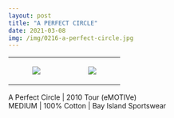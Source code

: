```yaml
---
layout: post
title: "A PERFECT CIRCLE"
date: 2021-03-08
img: /img/0216-a-perfect-circle.jpg
---
```




<table style="width:100%;"><tr><td style="vertical-align:top;">
      <figure class="tmblr-full" data-orig-height="2048" data-orig-width="1365" data-orig-src="https://concertshirts.netlify.app/shirts/0216/0216-01.jpg"><img src="https://64.media.tumblr.com/59102934df3688dfc4c61dc72b084ea2/ee173eba81ac0c60-37/s540x810/64245c8e72f1893af84f9b833ed3efbf9fd540e1.jpg" data-orig-height="2048" data-orig-width="1365" data-orig-src="https://concertshirts.netlify.app/shirts/0216/0216-01.jpg"/></figure></td>
    <td style="vertical-align:top;">
      <figure class="tmblr-full" data-orig-height="2048" data-orig-width="1365" data-orig-src="https://concertshirts.netlify.app/shirts/0216/0216-02.jpg"><img src="https://64.media.tumblr.com/7acd96dc7244f2e1bd9a554c0c46cac8/ee173eba81ac0c60-7c/s540x810/b37c3b522a91707e865a4550b39c231f735e3ed0.jpg" data-orig-height="2048" data-orig-width="1365" data-orig-src="https://concertshirts.netlify.app/shirts/0216/0216-02.jpg"/></figure></td>
  </tr></table><p>
  A Perfect Circle | 2010 Tour (eMOTIVe)<br/>MEDIUM | 100% Cotton | Bay Island Sportswear
</p>
